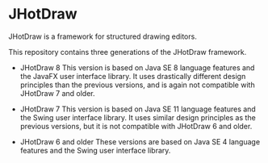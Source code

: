 # JHotDraw
JHotDraw is a framework for structured drawing editors.

This repository contains three generations of the JHotDraw framework.

* JHotDraw 8
  This version is based on Java SE 8 language features and the JavaFX user interface library.
  It uses drastically different design principles than the previous versions, and is again not compatible with
  JHotDraw 7 and older.

* JHotDraw 7
  This version is based on Java SE 11 language features and the Swing user interface library.
  It uses similar design principles as the previous versions, but it is not compatible with JHotDraw 6 and older.

* JHotDraw 6 and older
  These versions are based on Java SE 4 language features and the Swing user interface library.

  
  
